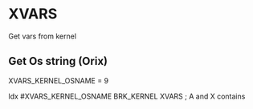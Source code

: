 # XVARS

Get vars from kernel

## Get Os string (Orix)

XVARS_KERNEL_OSNAME = 9

ldx     #XVARS_KERNEL_OSNAME
BRK_KERNEL XVARS
; A and X contains
